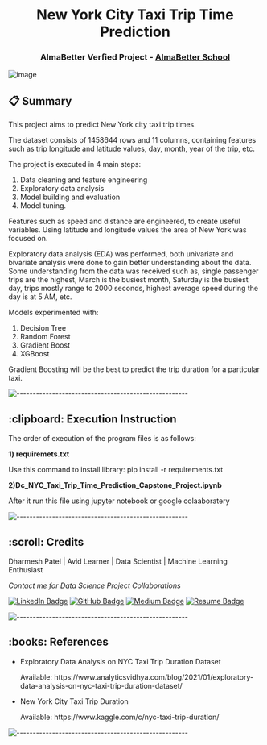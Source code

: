 <h1 align="center"> New York City Taxi Trip Time Prediction </h1>
<h3 align="center"> AlmaBetter Verfied Project - <a href="https://www.almabetter.com/"> AlmaBetter School </a> </h5>

![image](https://camo.githubusercontent.com/f4b14c840fba3517a77fcc1ca2cb084771586a59d2593a11b8edd194a3d9e6dc/687474703a2f2f692e68756666706f73742e636f6d2f67656e2f333131383231382f696d616765732f6f2d4e45572d594f524b2d544158492d66616365626f6f6b2e6a7067)

## 📋 Summary 
This project aims to predict New York city taxi trip times.

The dataset consists of 1458644 rows and 11 columns, containing features such as trip longitude and latitude values, day, month, year of the trip, etc.

The project is executed in 4 main steps:
1. Data cleaning and feature engineering
2. Exploratory data analysis
3. Model building and evaluation
4. Model tuning.

Features such as speed and distance are engineered, to create useful variables. Using latitude and longitude values the area of New York was focused on. 

Exploratory data analysis (EDA) was performed, both univariate and bivariate analysis were done to gain better understanding about the data.
Some understanding from the data was received such as, single passenger trips are the highest, March is the busiest month, Saturday is the busiest day,
trips mostly range to 2000 seconds, highest average speed during the day is at 5 AM, etc.

Models experimented with:
1. Decision Tree
2. Random Forest
3. Gradient Boost
4. XGBoost

Gradient Boosting will be the best to predict the trip duration for a particular taxi.

![-----------------------------------------------------](https://raw.githubusercontent.com/andreasbm/readme/master/assets/lines/rainbow.png)

<h2> :clipboard: Execution Instruction</h2>
<p>The order of execution of the program files is as follows:</p>

<p><b>1) requiremets.txt</b></p>
Use this command to install library: pip install -r requirements.txt
<p><b>2)Dc_NYC_Taxi_Trip_Time_Prediction_Capstone_Project.ipynb</b></p>
After it run this file using jupyter notebook or google colaaboratery


![-----------------------------------------------------](https://raw.githubusercontent.com/andreasbm/readme/master/assets/lines/rainbow.png)

<h2 id="credits"> :scroll: Credits</h2>

Dharmesh Patel | Avid Learner | Data Scientist | Machine Learning Enthusiast

<p> <i> Contact me for Data Science Project Collaborations</i></p>


[![LinkedIn Badge](https://img.shields.io/badge/LinkedIn-0077B5?style=for-the-badge&logo=linkedin&logoColor=white)](https://www.linkedin.com/in/dharmesh-patel-dc17)
[![GitHub Badge](https://img.shields.io/badge/GitHub-100000?style=for-the-badge&logo=github&logoColor=white)](https://github.com/dharmesh-data)
[![Medium Badge](https://img.shields.io/badge/Medium-1DA1F2?style=for-the-badge&logo=medium&logoColor=white)](https://medium.com/@dp76070)
[![Resume Badge](https://img.shields.io/badge/resume-0077B5?style=for-the-badge&logo=resume&logoColor=white)](https://drive.google.com/file/d/1EIOHkS5HxVinOJTSDEDtSDw9NDNfXGL4/view?usp=sharing)


![-----------------------------------------------------](https://raw.githubusercontent.com/andreasbm/readme/master/assets/lines/rainbow.png)

<h2> :books: References</h2>
<ul>
  <li><p>Exploratory Data Analysis on NYC Taxi Trip Duration Dataset</p>
      <p>Available: https://www.analyticsvidhya.com/blog/2021/01/exploratory-data-analysis-on-nyc-taxi-trip-duration-dataset/</p>
  </li>
   <li><p>New York City Taxi Trip Duration</p>
      <p>Available: https://www.kaggle.com/c/nyc-taxi-trip-duration/</p>
  </li>
</ul>



![-----------------------------------------------------](https://raw.githubusercontent.com/andreasbm/readme/master/assets/lines/rainbow.png)

